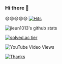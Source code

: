 ### Hi there 👋
😄😄😄😄😄
<a>
[![Hits](https://hits.seeyoufarm.com/api/count/incr/badge.svg?url=https%3A%2F%2Fgithub.com%2Fjieun1013&count_bg=%23FFBFF3&title_bg=%23FF9898&icon=angellist.svg&icon_color=%23E7E7E7&title=VISIT&edge_flat=false)](https://hits.seeyoufarm.com)

![jieun1013's github stats](https://github-readme-stats.vercel.app/api?username=jieun1013&show_icons=true)

[![solved.ac tier](http://mazassumnida.wtf/api/generate_badge?boj=leeju1013)](https://solved.ac/leeju1013)

![YouTube Video Views](https://img.shields.io/youtube/views/694EdvNyby4?style=social)


  <a href="https://saythanks.io/to/Solido" target="_blank">
    <img alt="Thanks" src="https://img.shields.io/badge/Say%20Thanks-!-1EAEDB.svg" />

<!--
**jieun1013/jieun1013** is a ✨ _special_ ✨ repository because its `README.md` (this file) appears on your GitHub profile.

Here are some ideas to get you started:

- 🔭 I’m currently working on ...
- 🌱 I’m currently learning ...
- 👯 I’m looking to collaborate on ...
- 🤔 I’m looking for help with ...
- 💬 Ask me about ...
- 📫 How to reach me: ...
- 😄 Pronouns: ...
- ⚡ Fun fact: ...
-->
